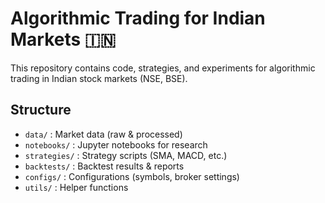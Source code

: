 # Algorithmic Trading for Indian Markets 🇮🇳

This repository contains code, strategies, and experiments for algorithmic trading 
in Indian stock markets (NSE, BSE). 

## Structure
- `data/` : Market data (raw & processed)
- `notebooks/` : Jupyter notebooks for research
- `strategies/` : Strategy scripts (SMA, MACD, etc.)
- `backtests/` : Backtest results & reports
- `configs/` : Configurations (symbols, broker settings)
- `utils/` : Helper functions
